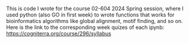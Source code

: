 This is code I wrote for the course 02-604 2024 Spring session, where I used python (also GO in first week) to wrote functions that works for bioinformatics algorithms like global alignment, motif finding, and so on.
Here is the link to the corresponding week quizes of each ipynb: https://cogniterra.org/course/296/syllabus
